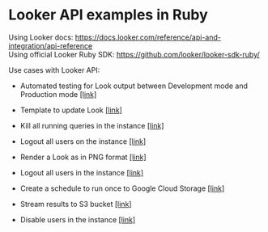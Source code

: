 # Looker API examples in Ruby

Using Looker docs: https://docs.looker.com/reference/api-and-integration/api-reference   
Using official Looker Ruby SDK: https://github.com/looker/looker-sdk-ruby/

Use cases with Looker API:

- Automated testing for Look output between Development mode and Production mode [[link]](https://github.com/DucarrougeR/looker_ruby_examples/blob/master/dev_vs_prod.rb)

- Template to update Look [[link]](https://github.com/DucarrougeR/looker_ruby_examples/blob/master/update_look.rb)

- Kill all running queries in the instance [[link]](https://github.com/DucarrougeR/looker_ruby_examples/blob/master/kill_all_running_queries.rb)

- Logout all users on the instance [[link]](https://github.com/DucarrougeR/looker_ruby_examples/blob/master/logout_all_users.rb)

- Render a Look as in PNG format [[link]](https://github.com/DucarrougeR/looker_ruby_examples/blob/master/render_look_png.rb)

- Logout all users in the instance [[link]](https://github.com/DucarrougeR/looker_ruby_examples/blob/master/logout_all_users.rb)

- Create a schedule to run once to Google Cloud Storage [[link]](https://github.com/DucarrougeR/looker_ruby_examples/blob/master/schedule_once_to_gcs.rb)

- Stream results to S3 bucket [[link]](https://github.com/DucarrougeR/looker_ruby_examples/blob/master/stream_to_s3.rb)

- Disable users in the instance [[link]](https://github.com/DucarrougeR/looker_ruby_examples/blob/master/disable_users.rb)
